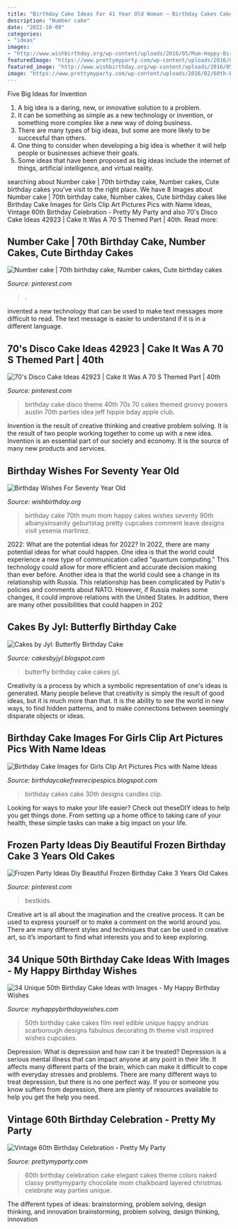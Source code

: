 ```yaml
---
title: "Birthday Cake Ideas For 41 Year Old Woman ~ Birthday Cakes Cake 30th Designs Candles Clip"
description: "Number cake"
date: "2022-10-09"
categories:
- "ideas"
images:
- "http://www.wishbirthday.org/wp-content/uploads/2016/05/Mum-Happy-Birthday-wb16107.jpg"
featuredImage: "https://www.prettymyparty.com/wp-content/uploads/2016/02/60th-Birthday-Cake.jpg"
featured_image: "http://www.wishbirthday.org/wp-content/uploads/2016/05/Mum-Happy-Birthday-wb16107.jpg"
image: "https://www.prettymyparty.com/wp-content/uploads/2016/02/60th-Birthday-Cake.jpg"
---
```



Five Big Ideas for Invention
1. A big idea is a daring, new, or innovative solution to a problem. 
2. It can be something as simple as a new technology or invention, or something more complex like a new way of doing business. 
3. There are many types of big ideas, but some are more likely to be successful than others. 
4. One thing to consider when developing a big idea is whether it will help people or businesses achieve their goals. 
5. Some ideas that have been proposed as big ideas include the internet of things, artificial intelligence, and virtual reality.

	

		
searching about Number cake | 70th birthday cake, Number cakes, Cute birthday cakes you've visit to the right place. We have 8 Images about Number cake | 70th birthday cake, Number cakes, Cute birthday cakes like Birthday Cake Images for Girls Clip Art Pictures Pics with Name Ideas, Vintage 60th Birthday Celebration - Pretty My Party and also 70&#039;s Disco Cake Ideas 42923 | Cake It Was A 70 S Themed Part | 40th. Read more:
		
    
## Number Cake | 70th Birthday Cake, Number Cakes, Cute Birthday Cakes

<img loading=lazy src="https://i.pinimg.com/736x/4a/ca/67/4aca67d25209cdf6203ccdd3e3873404.jpg" onerror="this.onerror=null;this.src='https://tse4.mm.bing.net/th?id=OIP.gZY25Wxkevb7D56VqklsAgHaJ4&amp;pid=15.1';" alt="Number cake | 70th birthday cake, Number cakes, Cute birthday cakes">

_Source: pinterest.com_

>. 

	

invented a new technology that can be used to make text messages more difficult to read. The text message is easier to understand if it is in a different language.

    
## 70&#039;s Disco Cake Ideas 42923 | Cake It Was A 70 S Themed Part | 40th

<img loading=lazy src="https://i.pinimg.com/originals/0d/9f/ba/0d9fba231b4c4d1b04cefaa94b49b867.jpg" onerror="this.onerror=null;this.src='https://tse1.mm.bing.net/th?id=OIP.cMrcrD8bl0RKg90B5shW4AHaLG&amp;pid=15.1';" alt="70&#039;s Disco Cake Ideas 42923 | Cake It Was A 70 S Themed Part | 40th">

_Source: pinterest.com_

>birthday cake disco theme 40th 70s 70 cakes themed groovy powers austin 70th parties idea jeff hippie bday apple club. 

	

Invention is the result of creative thinking and creative problem solving. It is the result of two people working together to come up with a new idea. Invention is an essential part of our society and economy. It is the source of many new products and services.

    
## Birthday Wishes For Seventy Year Old

<img loading=lazy src="http://www.wishbirthday.org/wp-content/uploads/2016/05/Mum-Happy-Birthday-wb16107.jpg" onerror="this.onerror=null;this.src='https://tse4.mm.bing.net/th?id=OIP.6SYMvN-bd-utY5yBY_IyugHaJ3&amp;pid=15.1';" alt="Birthday Wishes For Seventy Year Old">

_Source: wishbirthday.org_

>birthday cake 70th mum mom happy cakes wishes seventy 90th albanysinsanity geburtstag pretty cupcakes comment leave designs visit yesenia martinez. 

	

2022: What are the potential ideas for 2022?
In 2022, there are many potential ideas for what could happen. One idea is that the world could experience a new type of communication called "quantum computing." This technology could allow for more efficient and accurate decision making than ever before. Another idea is that the world could see a change in its relationship with Russia. This relationship has been complicated by Putin's policies and comments about NATO. However, if Russia makes some changes, it could improve relations with the United States. In addition, there are many other possibilities that could happen in 202
    
## Cakes By Jyl: Butterfly Birthday Cake

<img loading=lazy src="http://1.bp.blogspot.com/_Meo6M43jIOE/TDE5MPqRIOI/AAAAAAAACzE/bJCNfvx0ePs/w1200-h630-p-k-no-nu/IMG_5284.jpg" onerror="this.onerror=null;this.src='https://tse1.mm.bing.net/th?id=OIP.Pq5QkGd2M_UvacUlf1SI4QHaE7&amp;pid=15.1';" alt="Cakes by Jyl: Butterfly Birthday Cake">

_Source: cakesbyjyl.blogspot.com_

>butterfly birthday cake cakes jyl. 

	

Creativity is a process by which a symbolic representation of one's ideas is generated. Many people believe that creativity is simply the result of good ideas, but it is much more than that. It is the ability to see the world in new ways, to find hidden patterns, and to make connections between seemingly disparate objects or ideas.

    
## Birthday Cake Images For Girls Clip Art Pictures Pics With Name Ideas

<img loading=lazy src="https://lh4.googleusercontent.com/proxy/WiIdq1uC35DLyQCEJxejqlCBFL4AV2k1LySavKwA030Ga9lzRC8SDld1H9I7na3sWf1_Ys2_pLZoHyF6efAF4uVayVN35atrjuIgRlH4a4RB1nBf1BXkL-8LuaNFjKkT9rpwfQY11as=w1200-h630-p-k-no-nu" onerror="this.onerror=null;this.src='https://tse3.mm.bing.net/th?id=OIP.MrEzs_D3bj5GK5UAmyqofADMEx&amp;pid=15.1';" alt="Birthday Cake Images for Girls Clip Art Pictures Pics with Name Ideas">

_Source: birthdaycakefreerecipespics.blogspot.com_

>birthday cakes cake 30th designs candles clip. 

	

Looking for ways to make your life easier? Check out theseDIY ideas to help you get things done. From setting up a home office to taking care of your health, these simple tasks can make a big impact on your life.

    
## Frozen Party Ideas Diy Beautiful Frozen Birthday Cake 3 Years Old Cakes

<img loading=lazy src="https://i.pinimg.com/736x/f9/29/3b/f9293b53332740704aea63328974bd42.jpg" onerror="this.onerror=null;this.src='https://tse1.mm.bing.net/th?id=OIP.Q6xkMsG8u5Ak2Sj7Dl5OTAHaJ3&amp;pid=15.1';" alt="Frozen Party Ideas Diy Beautiful Frozen Birthday Cake 3 Years Old Cakes">

_Source: pinterest.com_

>bestkids. 

	

Creative art is all about the imagination and the creative process. It can be used to express yourself or to make a comment on the world around you. There are many different styles and techniques that can be used in creative art, so it’s important to find what interests you and to keep exploring.

    
## 34 Unique 50th Birthday Cake Ideas With Images - My Happy Birthday Wishes

<img loading=lazy src="https://www.myhappybirthdaywishes.com/wp-content/uploads/2016/09/film-reel-50th-birthday-cakes.jpg" onerror="this.onerror=null;this.src='https://tse3.mm.bing.net/th?id=OIP.Ye_YtOz9iWHMxOSRdnx9yQHaJ6&amp;pid=15.1';" alt="34 Unique 50th Birthday Cake Ideas with Images - My Happy Birthday Wishes">

_Source: myhappybirthdaywishes.com_

>50th birthday cake cakes film reel edible unique happy andrias scarborough designs fabulous decorating th theme visit inspired wishes cupcakes. 

	

Depression: What is depression and how can it be treated?
Depression is a serious mental illness that can impact anyone at any point in their life. It affects many different parts of the brain, which can make it difficult to cope with everyday stresses and problems. There are many different ways to treat depression, but there is no one perfect way. If you or someone you know suffers from depression, there are plenty of resources available to help you get the help you need.

    
## Vintage 60th Birthday Celebration - Pretty My Party

<img loading=lazy src="https://www.prettymyparty.com/wp-content/uploads/2016/02/60th-Birthday-Cake.jpg" onerror="this.onerror=null;this.src='https://tse1.mm.bing.net/th?id=OIP.KFD1e1zEM91JJ0IG0_nIYQHaLH&amp;pid=15.1';" alt="Vintage 60th Birthday Celebration - Pretty My Party">

_Source: prettymyparty.com_

>60th birthday celebration cake elegant cakes theme colors naked classy prettymyparty chocolate mom chalkboard layered christmas celebrate way parties unique. 

	

The different types of ideas: brainstorming, problem solving, design thinking, and innovation
brainstorming, problem solving, design thinking, innovation

